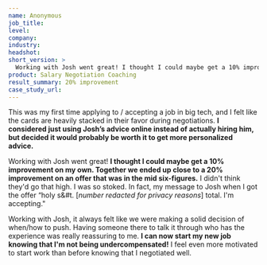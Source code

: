 ```yaml
---
name: Anonymous
job_title: 
level: 
company: 
industry:
headshot:
short_version: >
  Working with Josh went great! I thought I could maybe get a 10% improvement on my own. **Together we ended up close to a 20% improvement on an offer that was in the mid six-figures.** I didn't think they'd go that high. I was so stoked. In fact, my message to Josh when I got the offer “holy s&#t. [number redacted for privacy reasons] total. i'm accepting."
product: Salary Negotiation Coaching
result_summary: 20% improvement 
case_study_url:
---
```


This was my first time applying to / accepting a job in big tech, and I felt like the cards are heavily stacked in their favor during negotiations. **I considered just using Josh’s advice online instead of actually hiring him, but decided it would probably be worth it to get more personalized advice.**

Working with Josh went great! **I thought I could maybe get a 10% improvement on my own. Together we ended up close to a 20% improvement on an offer that was in the mid six-figures.** I didn't think they'd go that high. I was so stoked. In fact, my message to Josh when I got the offer “holy s&#t. [*number redacted for privacy reasons*] total. I'm accepting." 

Working with Josh, it always felt like we were making a solid decision of when/how to push. Having someone there to talk it through who has the experience was really reassuring to me. **I can now start my new job knowing that I'm not being undercompensated!** I feel even more motivated to start work than before knowing that I negotiated well.